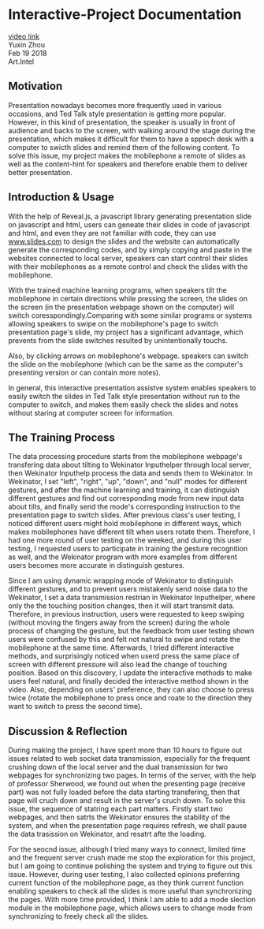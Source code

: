 # Interactive-Project Documentation

[video link](https://youtu.be/-b6IFrfuDm4)  
Yuxin Zhou  
Feb 19 2018  
Art.Intel  

## Motivation
Presentation nowadays becomes more frequently used in various occasions, and Ted Talk style presentation is getting more popular. However, in this kind of presentation, the speaker is usually in front of audience and backs to the screen, with walking around the stage during the presentation, which makes it difficult for them to have a sppech desk with a computer to swicth slides and remind them of the following content. To solve this issue, my project makes the mobilephone a remote of slides as well as the content-hint for speakers and therefore enable them to deliver better presentation.

## Introduction & Usage
With the help of Reveal.js, a javascript library generating presentation slide on javascript and html, users can geneate their slides in code of javascript and html, and even they are not familiar with code, they can use www.slides.com to design the slides and the website can automatically generate the corresponding codes, and by simply copying and paste in the websites connected to local server, speakers can start control their slides with their mobilephones as a remote control and check the slides with the mobilephone.

With the trained machine learning programs, when speakers tilt the mobilephone in certain directions while pressing the screen, the slides  on the screen (in the presentation webpage shown on the computer) will switch coresspondingly.Comparing with some similar programs or systems allowing speakers to swipe on the mobilephone's page to switch presentation page's slide, my project has a significant advantage, which prevents from the slide switches resulted by unintentionally touchs. 

Also, by clicking arrows on mobilephone's webpage. speakers can switch the slide on the mobilephone (which can be the same as the computer's presenting version or can contain more notes). 

In general, this interactive presentation assistve system enables speakers to easily switch the slides in Ted Talk style presentation without run to the computer to switch, and makes them easily check the slides and notes without staring at computer screen for information.

## The Training Process
The data processing procedure starts from the mobilephone webpage's transfering data about tilting to Wekinator Inputhelper through local server, then Wekinator Inputhelp process the data and sends them to Wekinator. In Wekinator, I set "left", "right", "up", "down", and "null" modes for different gestures, and after the machine learning and training, it can distinguish different gestures and find out corresponding mode from new input data about tilts, and finally send the mode's corresponding instruction to the presentation page to switch slides. After previous class's user testing, I noticed different users might hold mobilephone in different ways, which makes mobilephones have different tilt when users rotate them. Therefore, I had one more round of user testing on the weeked, and during this user testing, I requested users to participate in training the gesture recognition as well, and the Wekinator program with more examples from different users becomes more accurate in distinguish gestures.

Since I am using dynamic wrapping mode of Wekinator to distinguish different gestures, and to prevent users mistakenly send noise data to the Wekinator, I set a data transmission restrian in Wekinator Inputhelper, where only the the touching position changes, then it will start transmit data. Therefore, in previous instruction, users were requested to keep swiping (without moving the fingers away from the screen) during the whole process of changing the gesture, but the feedback from user testing shown users were confused by this and felt not natural to swipe and rotate the mobilephone at the same time. Afterwards, I tried different interactive methods, and surprisingly noticed when userd press the same place of screen with different pressure will also lead the change of touching position. Based on this discovery, I update the interactive methods to make users feel natural, and finally decided the interactive method shown in the video. Also, depending on users' preference, they can also choose to press twice (rotate the mobilephone to press once and roate to the direction they want to switch to press the second time).


## Discussion & Reflection
During making the project, I have spent more than 10 hours to figure out issues related to web socket data transmission, especially for the frequent crushing down of the local server and the dual transmission for two webpages for synchronizing two pages. In terms of the server, with the help of professor Sherwood, we found out when the presenting page (receive part) was not fully loaded before the data starting transfering, then that page will cruch down and result in the server's cruch down. To solve this issue, the sequence of statring each part matters. Firstly start two webpages, and then satrts the Wekinator ensures the stability of the system, and when the presentation page requires refresh, we shall pause the data trasission on Wekinator, and resatrt afte the loading. 

For the seocnd issue, although I tried many ways to connect, limited time and the frequent server crush made me stop the exploration for this project, but I am going to continue polishing the system and trying to figure out this issue. However, during user testing, I also collected opinions preferring current function of the mobilephone page, as they think current function enabling speakers to check all the slides is more useful than synchronizing the pages. With more time provided, I think I am able to add a mode slection module in the mobilephone page, which allows users to change mode from synchronizing to freely check all the slides.
